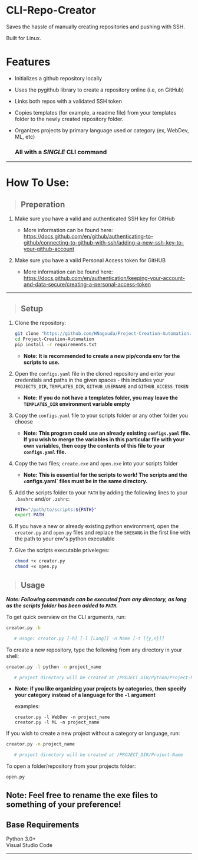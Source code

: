 # CLI-Repo-Creator

Saves the hassle of manually creating repositories and pushing with SSH.

Built for Linux.

# Features
- Initializes a github repository locally
- Uses the pygithub library to create a repository online (i.e, on GitHub)
- Links both repos with a validated SSH token
- Copies templates (for example, a readme file) from your templates folder to the newly created repository folder. 
- Organizes projects by primary language used or category (ex, WebDev, ML, etc)

    ### All with a ***SINGLE*** CLI command

---

# How To Use: 

> ## Preperation
1. Make sure you have a valid and authenticated SSH key for GitHub 
   - More information can be found here: https://docs.github.com/en/github/authenticating-to-github/connecting-to-github-with-ssh/adding-a-new-ssh-key-to-your-github-account

2. Make sure you have a vaild Personal Access token for GitHUB
   - More information can be found here: https://docs.github.com/en/authentication/keeping-your-account-and-data-secure/creating-a-personal-access-token

---

> ## Setup

1. Clone the repository:
    ```bash
    git clone "https://github.com/HNagouda/Project-Creation-Automation.git"
    cd Project-Creation-Automation
    pip install -r requirements.txt 
    ```
    - **Note: It is recommended to create a new pip/conda env for the scripts to use.**
  
2. Open the `configs.yaml` file in the cloned repository and enter your credentials and paths in the given spaces - this includes your `PROJECTS_DIR`, `TEMPLATES_DIR`, `GITHUB_USERNAME` and `GITHUB_ACCESS_TOKEN`
   - **Note: If you do not have a templates folder, you may leave the `TEMPLATES_DIR` environment variable empty**

3. Copy the `configs.yaml` file to your scripts folder or any other folder you choose
   - **Note: This program could use an already existing `configs.yaml` file. If you wish to merge the variables in this particular file with your own variables, then copy the contents of this file to your `configs.yaml` file.**
  
4. Copy the two files; `create.exe` and `open.exe` into your scripts folder
   - **Note: This is essential for the scripts to work! The scripts and the `c`onfigs.yaml` files must be in the same directory.**

5. Add the scripts folder to your `PATH` by adding  the following lines to your `.bashrc` and/or `.zshrc`:
    ```bash
    PATH="/path/to/scripts:${PATH}"
    export PATH
    ```

6. If you have a new or already existing python environment, open the `creator.py` and `open.py` files and replace the `SHEBANG` in the first line with the path to your env's python executable

7. Give the scripts executable priveleges:
   ```bash
   chmod +x creator.py
   chmod +x open.py
   ```


> ## Usage
***Note: Following commands can be executed from any directory, as long as the scripts folder has been added to `PATH`.***

To get quick overview on the CLI arguments, run:
   ```bash
   creator.py -h 
   ```
   ```bash
      # usage: creator.py [-h] [-l [Lang]] -n Name [-t [{y,n}]]
   ```

To create a new repository, type the following from any directory in your shell:
   ```bash
   creator.py -l python -n project_name 
   ```
   ```bash
      # project directory will be created at /PROJECT_DIR/Python/Project-Name
   ```
   - **Note: if you like organizing your projects by categories, then specify your category instead of a language for the `-l` argument**
 
      examples: 

         creator.py -l WebDev -n project_name    
         creator.py -l ML -n project_name
 
    

If you wish to create a new project without a category or language, run:
   ```bash
   creator.py -n project_name
   ```
   ```bash
      # project directory will be created at /PROJECT_DIR/Project-Name
   ```


To open a folder/repository from your projects folder:
   ```bash
   open.py
   ```

## **Note: Feel free to rename the exe files to something of your preference!**

## Base Requirements

Python 3.0+  
Visual Studio Code 

---
